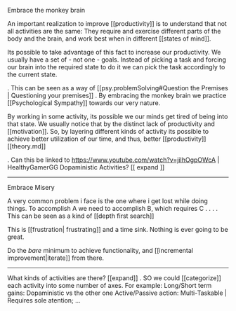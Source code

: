 Embrace the monkey brain

An important realization to improve [[productivity]] is to understand that not all activities are the same: They require and exercise different parts of the body and the brain, and work best when in different [[states of mind]].

Its possible to take advantage of this fact to increase our productivity. We  usually have a set  of - not one - goals. Instead of picking a task and forcing our brain into the required state to do it we can pick the task accordingly to the current state.

. This can be seen as a way of [[psy.problemSolving#Question the Premises | Questioning your premises]]
. By embracing the monkey brain we practice [[Psychological Sympathy]] towards our very nature.

By working in some activity, its possible we our minds get tired of being into that state. We usually notice that by the distinct lack of productivity and [[motivation]]. So, by layering  different kinds of activity its possible to achieve better utilization of our time, and thus, better [[productivity]] [[theory.md]]

. Can this be linked to <https://www.youtube.com/watch?v=jiIhOgpOWcA> | HealthyGamerGG Dopaministic Activities? [[ expand ]]

___

Embrace Misery

A very common problem i face is the one where i get lost while doing things. To accomplish A we need to accomplish B, which requires C . . .
    . This can be seen as a kind of [[depth first search]]

This is [[frustration| frustrating]] and a time sink. Nothing is ever going to be great.

Do the *bare* minimum to achieve functionality, and [[incremental improvement|iterate]] from there.

___

What kinds of activities are there? [[expand]]
. SO we could [[categorize]] each activity into some number of axes. For example:
            Long/Short term gains: Dopaministic vs the other one
            Active/Passive action:
            Multi-Taskable | Requires sole atention;
            ...
